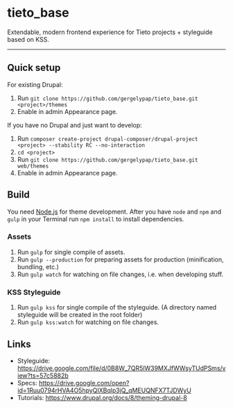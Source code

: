 # tieto_base 
Extendable, modern frontend experience for Tieto projects + styleguide based on KSS.

---

## Quick setup

For existing Drupal:

1. Run `git clone https://github.com/gergelypap/tieto_base.git <project>/themes`
2. Enable in admin Appearance page.

If you have no Drupal and just want to develop:

1. Run `composer create-project drupal-composer/drupal-project <project> --stability RC --no-interaction`
2. `cd <project>`
3. Run `git clone https://github.com/gergelypap/tieto_base.git web/themes`
4. Enable in admin Appearance page.

## Build

You need [Node.js](https://nodejs.org/en/) for theme development. After you have `node` and `npm` and `gulp` in your Terminal run `npm install` to install dependencies.

### Assets

1. Run `gulp` for single compile of assets.
2. Run `gulp --production` for preparing assets for production (minification, bundling, etc.)
3. Run `gulp watch` for watching on file changes, i.e. when developing stuff.

### KSS Styleguide

1. Run `gulp kss` for single compile of the styleguide. (A directory named styleguide will be created in the root folder)
2. Run `gulp kss:watch` for watching on file changes.

## Links

* Styleguide: https://drive.google.com/file/d/0B8W_7QR5lW39MXJfWWsyTUdPSms/view?ts=57c5882b
* Specs: https://drive.google.com/open?id=1Ruu0794rHVA4O5hpyQIXBqlp3jQ_qMEUQNFX7TJDWyU
* Tutorials: https://www.drupal.org/docs/8/theming-drupal-8
